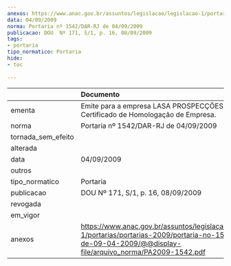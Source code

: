 ```yaml
---
anexos: https://www.anac.gov.br/assuntos/legislacao/legislacao-1/portarias/portarias-2009/portaria-no-1542-dar-rj-de-09-04-2009/@@display-file/arquivo_norma/PA2009-1542.pdf
data: 04/09/2009
norma: Portaria nº 1542/DAR-RJ de 04/09/2009
publicacao: DOU  Nº 171, S/1, p. 16, 08/09/2009
tags:
- portaria
tipo_normatico: Portaria
hide: 
- toc 
 
---
```


|                    | Documento                                                                                                                                                            |
|:-------------------|:---------------------------------------------------------------------------------------------------------------------------------------------------------------------|
| ementa             | Emite para a empresa LASA PROSPECÇÕES S.A. o CHE - Certificado de Homologação de Empresa.                                                                            |
| norma              | Portaria nº 1542/DAR-RJ de 04/09/2009                                                                                                                                |
| tornada_sem_efeito |                                                                                                                                                                      |
| alterada           |                                                                                                                                                                      |
| data               | 04/09/2009                                                                                                                                                           |
| outros             |                                                                                                                                                                      |
| tipo_normatico     | Portaria                                                                                                                                                             |
| publicacao         | DOU  Nº 171, S/1, p. 16, 08/09/2009                                                                                                                                  |
| revogada           |                                                                                                                                                                      |
| em_vigor           |                                                                                                                                                                      |
| anexos             | https://www.anac.gov.br/assuntos/legislacao/legislacao-1/portarias/portarias-2009/portaria-no-1542-dar-rj-de-09-04-2009/@@display-file/arquivo_norma/PA2009-1542.pdf |